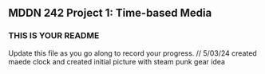 ## MDDN 242 Project 1: Time-based Media  

### THIS IS YOUR README

Update this file as you go along to record your progress.
// 5/03/24 created maede clock and created initial picture with steam punk gear idea
